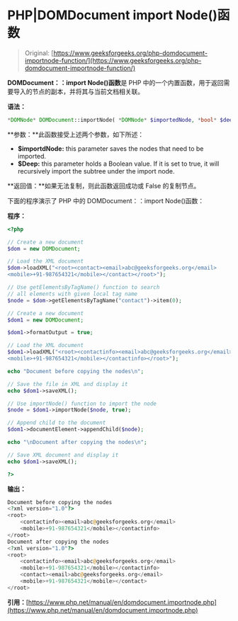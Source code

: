# PHP|DOMDocument import Node()函数

> Original: [https://www.geeksforgeeks.org/php-domdocument-importnode-function/](https://www.geeksforgeeks.org/php-domdocument-importnode-function/)

**DOMDocument：：import Node()函数**是 PHP 中的一个内置函数，用于返回需要导入的节点的副本，并将其与当前文档相关联。

**语法：**

```php
*DOMNode* DOMDocument::importNode( *DOMNode* $importedNode, *bool* $deep = FALSE )
```

**参数：**此函数接受上述两个参数，如下所述：

*   **$importdNode:** this parameter saves the nodes that need to be imported.
*   **$Deep:** this parameter holds a Boolean value. If it is set to true, it will recursively import the subtree under the import node.

**返回值：**如果无法复制，则此函数返回成功或 False 的复制节点。

下面的程序演示了 PHP 中的 DOMDocument：：import Node()函数：

**程序：**

```php
<?php

// Create a new document
$dom = new DOMDocument;

// Load the XML document
$dom->loadXML("<root><contact><email>abc@geeksforgeeks.org</email>
<mobile>+91-987654321</mobile></contact></root>");

// Use getElementsByTagName() function to search
// all elements with given local tag name
$node = $dom->getElementsByTagName("contact")->item(0);

// Create a new document
$dom1 = new DOMDocument;

$dom1->formatOutput = true;

// Load the XML document
$dom1->loadXML("<root><contactinfo><email>abc@geeksforgeeks.org</email>
<mobile>+91-987654321</mobile></contactinfo></root>");

echo "Document before copying the nodes\n";

// Save the file in XML and display it
echo $dom1->saveXML();

// Use importNode() function to import the node
$node = $dom1->importNode($node, true);

// Append child to the document
$dom1->documentElement->appendChild($node);

echo "\nDocument after copying the nodes\n";

// Save XML document and display it
echo $dom1->saveXML();

?>
```

**输出：**

```php
Document before copying the nodes
<?xml version="1.0"?>
<root>
    <contactinfo><email>abc@geeksforgeeks.org</email>
    <mobile>+91-987654321</mobile></contactinfo>
</root>
Document after copying the nodes
<?xml version="1.0"?>
<root>
    <contactinfo><email>abc@geeksforgeeks.org</email>
    <mobile>+91-987654321</mobile></contactinfo>
    <contact><email>abc@geeksforgeeks.org</email>
    <mobile>+91-987654321</mobile></contact>
</root>

```

**引用：**[https://www.php.net/manual/en/domdocument.importnode.php](https://www.php.net/manual/en/domdocument.importnode.php)